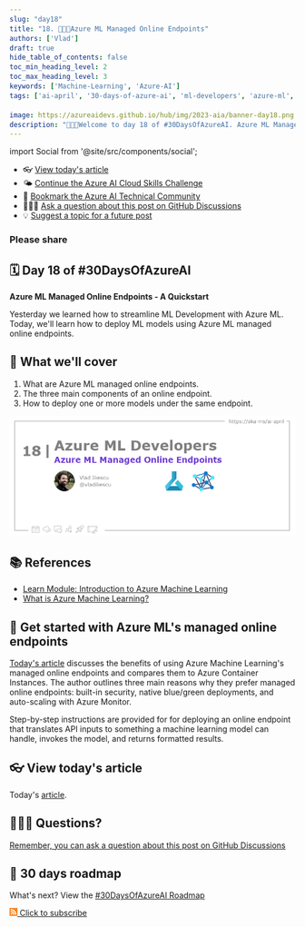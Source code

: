 ```yaml
---
slug: "day18"
title: "18. 🧑🏽‍🔬Azure ML Managed Online Endpoints"
authors: ['Vlad']
draft: true
hide_table_of_contents: false
toc_min_heading_level: 2
toc_max_heading_level: 3
keywords: ['Machine-Learning', 'Azure-AI']
tags: ['ai-april', '30-days-of-azure-ai', 'ml-developers', 'azure-ml', 'data-scientist']

image: https://azureaidevs.github.io/hub/img/2023-aia/banner-day18.png
description: "🧑🏽‍🔬Welcome to day 18 of #30DaysOfAzureAI. Azure ML Managed Online Endpoints - A Quickstart https://azureaidevs.github.io/hub/2023-aia/day18"
---
```


import Social from '@site/src/components/social';

<head>

  <meta name="twitter:url" content="https://azureaidevs.github.io/hub/2023-aia/day18" />
  <meta name="twitter:title" content="Azure ML Managed Online Endpoints" />
  <meta name="twitter:description" content="🧑🏽‍🔬Welcome to day 18 of #30DaysOfAzureAI. Azure ML Managed Online Endpoints - A Quickstart" />
  <meta name="twitter:image" content="https://azureaidevs.github.io/hub/img/2023-aia/banner-day18.png" />
  <meta name="twitter:card" content="summary_large_image" />

  <meta property="og:url" content="https://azureaidevs.github.io/hub/2023-aia/day18" />
  <meta property="og:title" content="Azure ML Managed Online Endpoints" />
  <meta property="og:description" content="🧑🏽‍🔬Welcome to day 18 of #30DaysOfAzureAI. Azure ML Managed Online Endpoints - A Quickstart" />
  <meta property="og:image" content="https://azureaidevs.github.io/hub/img/2023-aia/banner-day18.png" />
  <meta property="og:type" content="article" />
  <meta property="og:site_name" content="Azure AI Developer" />

  <link rel="canonical" href="https://vladiliescu.net/aml-managed-endpoints-quickstart/"  />

</head>

- 👓 [View today's article](https://vladiliescu.net/aml-managed-endpoints-quickstart/)
- 🌤️ [Continue the Azure AI Cloud Skills Challenge](https://aka.ms/30-days-of-azure-ai-challenge)
- 🏫 [Bookmark the Azure AI Technical Community](https://techcommunity.microsoft.com/t5/artificial-intelligence-and/ct-p/AI)
- 🙋🏾‍♂️ [Ask a question about this post on GitHub Discussions](https://github.com/AzureAiDevs/hub/discussions/categories/azure-ml-developers)
- 💡 [Suggest a topic for a future post](https://github.com/AzureAiDevs/hub/discussions/categories/call-for-content)

### Please share

<Social
    page_url="https://azureaidevs.github.io/hub/2023-aia/day18"
    image_url="https://azureaidevs.github.io/hub/img/2023-aia/banner-day18.png"
    title="Azure ML Managed Online Endpoints"
    description= "🧑🏽‍🔬Day 18 of #30DaysOfAzureAI. Check out Azure Machine Learning's managed online endpoints feature! With built-in security, blue/green deployments, and auto-scaling, it's the perfect way to deploy and scale your models. 🚀"
    hashtags="AzureAiDevs,AI,AzureML"
    hashtag="#30DaysOfAzureAi"
/>

## 🗓️ Day 18 of #30DaysOfAzureAI

<!-- README
The following description is also used for the tweet. So it should be action oriented and grab attention 
If you update the description, please update the description: in the frontmatter as well.
-->

**Azure ML Managed Online Endpoints - A Quickstart**

<!-- README
The following is the intro to the post. It should be a short teaser for the post.
-->

Yesterday we learned how to streamline ML Development with Azure ML. Today, we'll learn how to deploy ML models using Azure ML managed online endpoints.

## 🎯 What we'll cover

<!-- README
The following list is the main points of the post. There should be 3-4 main points.
 -->


1. What are Azure ML managed online endpoints.
2. The three main components of an online endpoint.
3. How to deploy one or more models under the same endpoint.

<!-- 
- Main point 1
- Main point 2
- Main point 3 
- Main point 4
-->

[![Image banner for day 18](./../../static/img/2023-aia/banner-day18.png)](https://vladiliescu.net/aml-managed-endpoints-quickstart/)


<!-- README
Add or update a list relevant references here. These could be links to other blog posts, Microsoft Learn Module, videos, or other resources.
-->



## 📚 References

- [Learn Module: Introduction to Azure Machine Learning](https://learn.microsoft.com/training/modules/intro-to-azure-ml?WT.mc_id=aiml-89446-dglover)
- [What is Azure Machine Learning?](https://learn.microsoft.com/azure/machine-learning/overview-what-is-azure-machine-learning?WT.mc_id=aiml-89446-dglover)


<!-- README
The following is the body of the post. It should be an overview of the post that you are referencing.
See the Learn More section, if you supplied a canonical link, then will be displayed here.
-->


## 🚌 Get started with Azure ML's managed online endpoints

[Today's article](https://vladiliescu.net/aml-managed-endpoints-quickstart/) discusses the benefits of using Azure Machine Learning's managed online endpoints and compares them to Azure Container Instances. The author outlines three main reasons why they prefer managed online endpoints: built-in security, native blue/green deployments, and auto-scaling with Azure Monitor.

Step-by-step instructions are provided for for deploying an online endpoint that translates API inputs to something a machine learning model can handle, invokes the model, and returns formatted results.

## 👓 View today's article

Today's [article](https://vladiliescu.net/aml-managed-endpoints-quickstart/).


## 🙋🏾‍♂️ Questions?

[Remember, you can ask a question about this post on GitHub Discussions](https://github.com/AzureAiDevs/hub/discussions/categories/azure-ml-developers)

## 📍 30 days roadmap

What's next? View the [#30DaysOfAzureAI Roadmap](/hub/roadmap/30days)

[![The image is the RSS feed available icon](./../../static/img/2023-aia/rss.png) Click to subscribe](https://azureaidevs.github.io/hub/2023-aia/rss.xml)